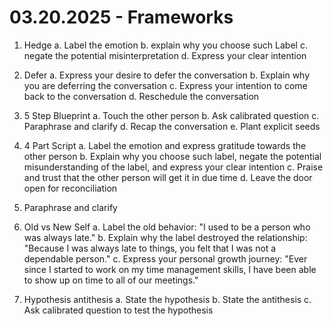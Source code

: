 # 03.20.2025 - Frameworks

1. Hedge
  a. Label the emotion
  b. explain why you choose such Label
  c. negate the potential misinterpretation
  d. Express your clear intention

2. Defer
    a. Express your desire to defer the conversation
    b. Explain why you are deferring the conversation
    c. Express your intention to come back to the conversation
    d. Reschedule the conversation

3. 5 Step Blueprint
    a. Touch the other person
    b. Ask calibrated question
    c. Paraphrase and clarify
    d. Recap the conversation
    e. Plant explicit seeds

4. 4 Part Script
    a. Label the emotion and express gratitude towards the other person
    b. Explain why you choose such label, negate the potential misunderstanding of the label, and express your clear intention
    c. Praise and trust that the other person will get it in due time
    d. Leave the door open for reconciliation

5. Paraphrase and clarify

6. Old vs New Self
    a. Label the old behavior: "I used to be a person who was always late."
    b. Explain why the label destroyed the relationship: "Because I was always late to things, you felt that I was not a dependable person."
    c. Express your personal growth journey: "Ever since I started to work on my time management skills, I have been able to show up on time to all of our meetings."

7. Hypothesis antithesis
    a. State the hypothesis
    b. State the antithesis
    c. Ask calibrated question to test the hypothesis
```
